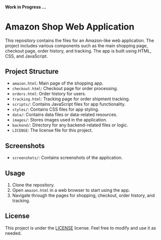 #### Work in Progress ...

# Amazon Shop Web Application

This repository contains the files for an Amazon-like web application. The project includes various components such as the main shopping page, checkout page, order history, and tracking. The app is built using HTML, CSS, and JavaScript.

## Project Structure

- `amazon.html`: Main page of the shopping app.
- `checkout.html`: Checkout page for order processing.
- `orders.html`: Order history for users.
- `tracking.html`: Tracking page for order shipment tracking.
- `scripts/`: Contains JavaScript files for app functionality.
- `styles/`: Contains CSS files for app styling.
- `data/`: Contains data files or data-related resources.
- `images/`: Stores images used in the application.
- `backend/`: Directory for any backend-related files or logic.
- `LICENSE`: The license file for this project.

## Screenshots

- `screenshots/`: Contains screenshots of the application.

## Usage

1. Clone the repository.
2. Open `amazon.html` in a web browser to start using the app.
3. Navigate through the pages for shopping, checkout, order history, and tracking.

## License

This project is under the [LICENSE](LICENSE) license. Feel free to modify and use it as needed.

